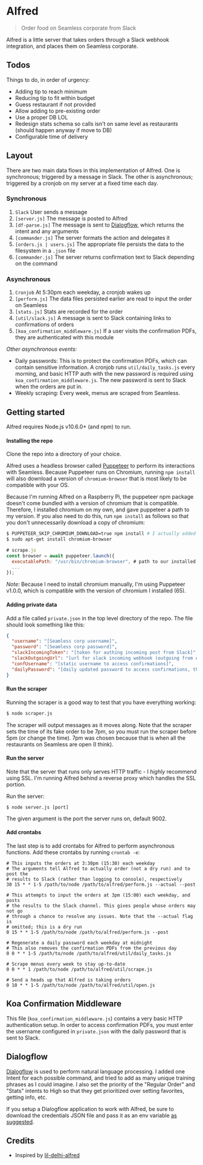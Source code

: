 # Alfred

> Order food on Seamless corporate from Slack

Alfred is a little server that takes orders through a Slack webhook integration,
and places them on Seamless corporate.

## Todos

Things to do, in order of urgency:

* Adding tip to reach minimum
* Reducing tip to fit within budget
* Guess restaurant if not provided
* Allow adding to pre-existing order
* Use a proper DB LOL
* Redesign stats schema so calls isn't on same level as restaurants (should happen anyway if move to DB)
* Configurable time of delivery

## Layout

There are two main data flows in this implementation of Alfred. One is
synchronous; triggered by a message in Slack. The other is asynchronous;
triggered by a cronjob on my server at a fixed time each day.

### Synchronous

1. `Slack` User sends a message
2. `[server.js]` The message is posted to Alfred
3. `[df-parse.js]` The message is sent to [Dialogflow](#Dialogflow), which returns the intent and any arguments
4. `[commander.js]` The server formats the action and delegates it
5. `[orders.js | users.js]` The appropriate file persists the data to the filesystem in a `.json` file
6. `[commander.js]` The server returns confirmation text to Slack depending on the command

### Asynchronous

1. `Cronjob` At 5:30pm each weekday, a cronjob wakes up
2. `[perform.js]` The data files persisted earlier are read to input the order on Seamless
3. `[stats.js]` Stats are recorded for the order
4. `[util/slack.js]` A message is sent to Slack containing links to confirmations of orders
5. `[koa_confirmation_middleware.js]` If a user visits the confirmation PDFs, they are authenticated with this module

*Other asynchronous events:*
* Daily passwords: This is to protect the confirmation PDFs, which can contain sensitive information. A cronjob runs `util/daily_tasks.js` every morning, and basic HTTP auth with the new password is required using `koa_confirmation_middleware.js`. The new password is sent to Slack when the orders are put in.
* Weekly scraping: Every week, menus are scraped from Seamless.

## Getting started

Alfred requires Node.js v10.6.0+ (and npm) to run.

#### Installing the repo

Clone the repo into a directory of your choice.

Alfred uses a headless browser called [Puppeteer](http://pptr.dev) to perform its interactions with Seamless. Because Puppeteer runs on Chromium, running `npm install` will also download a version of `chromium-browser` that is most likely to be compatible with your OS.

Because I'm running Alfred on a Raspberry Pi, the puppeteer npm package doesn't come bundled with a version of chromium that is compatible. Therefore, I installed chromium on my own, and gave puppeteer a path to my version. If you also need to do this, run `npm install` as follows so that you don't unnecessarily download a copy of chromium:

```bash
$ PUPPETEER_SKIP_CHROMIUM_DOWNLOAD=true npm install # I actually added this env var to my bash profile
$ sudo apt-get install chromium-browser
```
```js
# scrape.js
const browser = await puppeteer.launch({
  executablePath: "/usr/bin/chromium-browser", # path to our installed version
  ...
});
```

_Note:_ Because I need to install chromium manually, I'm using Puppeteer v1.0.0, which is compatible with the version of chromium I installed (65).

#### Adding private data

Add a file called `private.json` in the top level directory of the repo. The file should look something like this:

```json
{
  "username": "[Seamless corp username]",
  "password": "[Seamless corp password]",
  "slackIncomingToken": "[token for authing incoming post from Slack]",
  "slackOutgoingUrl": "[url for slack incoming webhook (outgoing from our server)]",
  "confUsername": "[static username to access confirmations]",
  "dailyPassword": "[daily updated password to access confirmations, this is autogenerated]"
}
```

#### Run the scraper

Running the scraper is a good way to test that you have everything working:

```bash
$ node scraper.js
```

The scraper will output messages as it moves along. Note that the scraper sets the time of its fake order to be 7pm, so you must run the scraper before 5pm (or change the time). 7pm was chosen because that is when all the restaurants on Seamless are open (I think).

#### Run the server

Note that the server that runs only serves HTTP traffic - I *highly* recommend using SSL. I'm running Alfred behind a reverse proxy which handles the SSL portion.

Run the server:

```
$ node server.js [port]
```

The given argument is the port the server runs on, default 9002.

#### Add crontabs

The last step is to add crontabs for Alfred to perform asynchronous functions. Add these crontabs by running `crontab -e`:

```
# This inputs the orders at 3:30pm (15:30) each weekday
# The arguments tell Alfred to actually order (not a dry run) and to post the
# results to Slack (rather than logging to console), respectively
30 15 * * 1-5 /path/to/node /path/to/alfred/perform.js --actual --post

# This attempts to input the orders at 3pm (15:00) each weekday, and posts
# the results to the Slack channel. This gives people whose orders may not go
# through a chance to resolve any issues. Note that the --actual flag is
# omitted; this is a dry run
0 15 * * 1-5 /path/to/node /path/to/alfred/perform.js --post

# Regenerate a daily password each weekday at midnight
# This also removes the confirmation PDFs from the previous day
0 0 * * 1-5 /path/to/node /path/to/alfred/util/daily_tasks.js

# Scrape menus every week to stay up-to-date
0 0 * * 1 /path/to/node /path/to/alfred/util/scrape.js

# Send a heads up that Alfred is taking orders
0 10 * * 1-5 /path/to/node /path/to/alfred/util/open.js
```

## Koa Confirmation Middleware

This file (`koa_confirmation_middleware.js`) contains a very basic HTTP authentication setup. In order to access confirmation PDFs, you must enter the username configured in `private.json` with the daily password that is sent to Slack.

## Dialogflow

[Dialogflow](https://dialogflow.com) is used to perform natural language processing. I added one Intent for each possible command, and tried to add as many unique training phrases as I could imagine. I also set the priority of the "Regular Order" and "Stats" intents to High so that they get prioritized over setting favorites, getting info, etc.

If you setup a Dialogflow application to work with Alfred, be sure to download the credentials JSON file and pass it as an env variable [as suggested](https://dialogflow.com/docs/reference/v2-auth-setup).

## Credits

* Inspired by [lil-delhi-alfred](https://github.com/mithunm93/lil-delhi-alfred)
